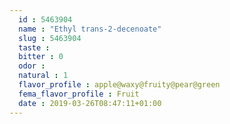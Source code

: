 ```yaml
---
  id : 5463904
  name : "Ethyl trans-2-decenoate"
  slug : 5463904
  taste : 
  bitter : 0
  odor : 
  natural : 1
  flavor_profile : apple@waxy@fruity@pear@green
  fema_flavor_profile : Fruit
  date : 2019-03-26T08:47:11+01:00
---
```



